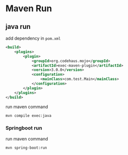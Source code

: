# Maven Run

## java run

add dependency in `pom.xml`

```xml
<build>
    <plugins>
	    <plugin>
            <groupId>org.codehaus.mojo</groupId>
            <artifactId>exec-maven-plugin</artifactId>
            <version>3.0.0</version>
            <configuration>
                <mainClass>com.test.Main</mainClass>
            </configuration>
        </plugin>
    </plugins>
</build>
```



run maven command

```bash
mvn compile exec:java
```



### Springboot run

run maven command

```bash
mvn spring-boot:run
```
